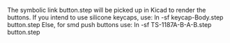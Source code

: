 
The symbolic link button.step will be picked up in Kicad to render the buttons.
If you intend to use silicone keycaps, use:
ln -sf keycap-Body.step button.step
Else, for smd push buttons use:
ln -sf TS-1187A-B-A-B.step button.step
